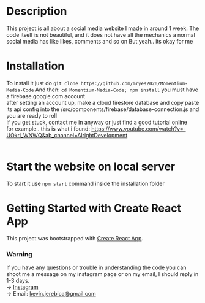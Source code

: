 # Description 
This project is all about a social media website I made in around 1 week. 
The code itself is not beautiful, and it does not have all the mechanics a normal social media has like likes, comments and so on 
But yeah.. its okay for me

# Installation 
To install it just do `git clone https://github.com/mryes2020/Momentium-Media-Code`
And then: `cd Momentium-Media-Code; npm install`
you must have a firebase.google.com account<br>
after setting an account up, make a cloud firestore database and copy paste its api config into the /src/components/firebase/database-connection.js and you are ready to roll<br>
If you get stuck, contact me in anyway or just find a good tutorial online<br>
for example.. this is what i found: https://www.youtube.com/watch?v=-UOkri_WNWQ&ab_channel=AlrightDevelopment<br><br>
# Start the website on local server
To start it use `npm start` command inside the installation folder

# Getting Started with Create React App

This project was bootstrapped with [Create React App](https://github.com/facebook/create-react-app).

### Warning 
If you have any questions or trouble in understanding the code you can shoot me a message on my instagram page or on my email, I should reply in 1-3 days.<br>
 -> <a href="https://instagram.com/kevinj____">Instagram</a><br>
 -> Email: kevin.jerebica@gmail.com<br>
